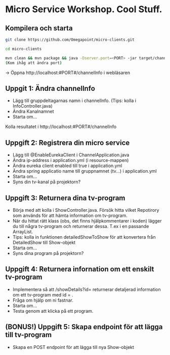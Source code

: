 # Micro Service Workshop. Cool Stuff.

## Kompilera och starta
```sh
git clone https://github.com/Omegapoint/micro-clients.git
```
```sh
cd micro-clients
```
```sh
mvn clean && mvn package && java -Dserver.port=<PORT> -jar target/channel-0.0.1-SNAPSHOT.jar
(Kom ihåg att ändra port)
```

-> Öppna http://localhost:#PORT#/channelInfo i webläsaren

## Uppgit 1: Ändra channelInfo
* Lägg till gruppdeltagarnas namn i channelInfo. 
 (Tips: kolla i InfoController.java)
* Ändra Kanalnamnet
* Starta om...

Kolla resultatet i http://localhost:#PORT#/channelInfo

## Uppgift 2: Registrera din micro service
* Lägg till @EnableEurekaClient i ChannelApplication.java
* Ändra ip-address i application.yml (i resource-mappen)
* Ändra eureka client enabled till true i application.yml
* Ändra spring applicatio name till gruppnamnet (tv...) i application.yml
* Starta om...
* Syns din tv-kanal på projektorn?

## Uppgift 3: Returnera dina tv-program
* Börja med att kolla i ShowController.java. Försök hitta vilket Repotirory som används för att hämta information om tv-program.
* När du hittat rätt klass (obs, det finns hjälpkommentarer i koden) lägger du till några tv-program och returnerar dessa. T.ex i en passande ArrayList.
* Tips: kolla in funktionen detailedShowToShow för att konvertera från DetailedShow till Show-objekt
* Starta om...
* Syns dina program på projektorn?

## Uppgift 4: Returnera infornation om ett enskilt tv-program
* Implementera så att /showDetails?id=<ID> returnerar detaljerad information om ett tv-program med id = <ID>.
* Fråga om hjälp om ni fastnar. 
* Starta om...
* Testa genom att klicka på ett program. 

## (BONUS!) Uppgift 5: Skapa endpoint för att lägga till tv-program
* Skapa en POST endpoint för att lägga till nya Show-objekt
